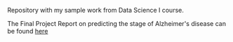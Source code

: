Repository with my sample work from Data Science I course.

The Final Project Report on predicting the stage of Alzheimer's disease can be found [here](https://filip-michalsky.github.io/Alzheimer_project)